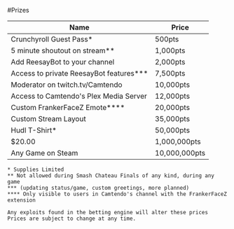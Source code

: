 #Prizes

Name  | Price
------------- | -------------
Crunchyroll Guest Pass* | 500pts
5 minute shoutout on stream**  | 1,000pts
Add ReesayBot to your channel | 2,000pts
Access to private ReesayBot features*** | 7,500pts
Moderator on twitch.tv/Camtendo | 10,000pts
Access to Camtendo's Plex Media Server | 12,000pts
Custom FrankerFaceZ Emote**** | 20,000pts
Custom Stream Layout | 35,000pts
Hudl T-Shirt* | 50,000pts
$20.00 | 1,000,000pts
Any Game on Steam | 10,000,000pts

```
* Supplies Limited
** Not allowed during Smash Chateau Finals of any kind, during any game
*** (updating status/game, custom greetings, more planned)
**** Only visible to users in Camtendo's channel with the FrankerFaceZ extension

Any exploits found in the betting engine will alter these prices
Prices are subject to change at any time.
```
